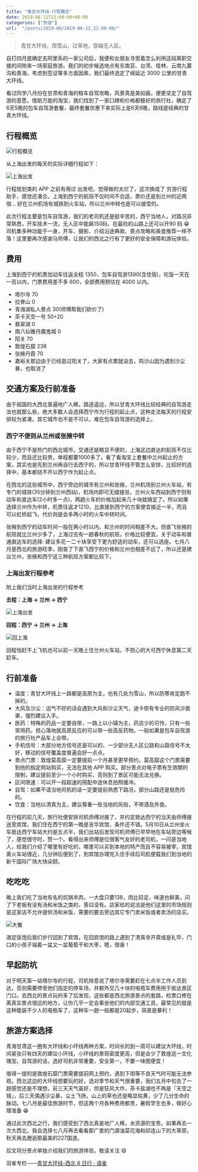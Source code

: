 ```yaml
---
title: "青甘大环线-行程概览"
date: 2019-06-12T22:00:00+08:00
categories: ["旅游"]
url:  "/posts/2019-06/2019-06-12_22-00-00/"
---
```


> 青甘大环线，爬雪山，过草地，穿越无人区。

自打四月底确定去阿里系的一家公司后，我便和女朋友寻思着怎么利用这段离职交接的间隙来一场家庭旅游。我们的初步候选地点有东南亚、台湾、桂林、云南九寨沟和青海，考虑到签证等多方面因素，我们最终选定了绵延近 3000 公里的甘青大环线。

看过同学八月份在甘肃和青海的租车自驾攻略，风景真是美如画，便更坚定了自驾游的意愿。借助万能的淘宝，我们找到了一家口碑和价格都极好的旅行社，确定了6天5晚的包车自驾游套餐，最终套餐优惠下来实际上是6天6晚，路线是经典的甘青大环线。

## 行程概览

![行程概览](/pictures/2019/201905/2019-05-19_09-45-28.jpg)

从上海出发的每天的实际详细行程如下：

![上海出发](/pictures/2019/201905/2019-05-01_08-07-00.jpg)

行程规划类的 APP 之前有用过 出发吧，觉得做的太烂了，这次换成了 穷游行程助手，感觉还凑合。上海到西宁的航班不仅时间不合适，票价还是到兰州的近两倍... 好在兰州机场有城铁到火车站，所以兰州中转也是可以接受的。

此次行程主要是包车自驾游，我们的老司机还是挺辛苦的，西宁当地人，对路况非常熟悉，开车技术一流，无人区中能飙150码，在最险的山路上还可以开90 码 😁 司机集多种功能于一身，开车、摄影、介绍沿途典故、景点攻略和美食推荐一样不落！这里要再次感谢马师傅，让我们的西北之行有了更好的安全保障和游玩体验。

## 费用

上海到西宁的机票加动车往返全程 1350，包车自驾游1390(含住宿)，吃饭一天在一百以内，门票费用差不多 600，全部费用预估在 4000 以内。

- 塔尔寺 70
- 拉脊山 0
- 青海湖私人景点 30(师傅帮我们砍价了)
- 茶卡天空一号 50+20
- 翡翠湖 0
- 南八仙雅丹魔鬼城 0
- 阳关 70
- 敦煌石窟 238
- 张掖丹霞 70
- 嘉峪关那边由于已经逛过阳关了，大家有点累就没去，鸣沙山因为遇到沙尘暴，也取消了

## 交通方案及行前准备

由于祖国的大西北普遍地广人稀，路途遥远，所以甘青大环线比较经典的自驾游走法也就那么些，绝大多数人会选择西宁作为行程的起止点，这种走法每天的行程安排较为紧凑。其它城市也不是不可以，难在包车自驾游的选择上。

### 西宁不便则从兰州或张掖中转

由于西宁不是热门的西北城市，交通还是略显不便的，上海这边直达的航班不仅比较少，而且还比较贵，单程都要1000多了。看了看淘宝上套餐中兰州起止的方案，其实也是先到兰州再自行去西宁的，所以甘青环线不管怎么安排，比较好的选择中，基本都绕不开以西宁作为起止点。

在西北的这些城市中，西宁旁边的城市有兰州和张掖，兰州机场到兰州火车站，有专门的城铁(35分钟到兰州西站)，机场内即可无缝接驳，兰州火车西站到西宁则有动车和直达车(2小时多一点)，两趟火车的价格加起来几十块就搞定了。所以如果选择兰州作为中转，机票往返才1210，比直接到西宁的方案便宜接近一半，而且可以虹桥起飞，代价则是会多两小时的火车中转时间。

张掖到西宁的动车时间一般在两小时以内，和兰州的时间相差不大。但直飞张掖的航班就比兰州少多了，上海过去有一趟春秋的航班，价格比较便宜。关于动车和普通直达车的选择: 建议多花一二十块享受下更为舒适的动车，还可以选座。七月八月是西北的旅游旺季，刚查了下直飞西宁的价格和兰州也相差不远了，所以还是建议兰州，张掖和西宁这三种航班方案都比较下。

### 上海出发行程参考

附上我们当时上海出发的行程参考

**去程：上海 -> 兰州 -> 西宁**

![上海出发](/pictures/2019/201905/2019-06-02_08-08-13.jpg)

**回程：西宁 -> 兰州 -> 上海**

![回上海](/pictures/2019/201905/2019-06-02_08-08-20.jpg)

回程怕赶不上飞机也可以前一天晚上住兰州火车站，不担心的大可西宁休息第二天赶车。

## 行前准备

- 温度：青甘大环线上一路都是高原为主，也有几处为雪山，所以防寒肯定跑不掉的。
- 大风及沙尘：运气不好的话会遇到大风和沙尘天气，迪卡侬有专业的防风沙面罩，强烈建议入手。
- 医药：特殊的药品一定要自带，一路上以小镇为主，药店少的可怜，只有一些常用药。担心落地就高原反应的可以带一些高反药物。一般如果是包车自驾游的旅行社产品车上会带。
- 手机信号：大部分地方信号还是可以的，一少部分无人区公路和山路信号不太好，移动的信号覆盖度普遍会好一点点。
- 景点门票：敦煌莫高窟一定要提前一个月甚至更早预约，莫高窟这个门票需要到他的指定网站购买，无法在其他 APP 购买。部分景点对电子票有生效期的限制，建议提前至少一个小时购买，否则到了景区可能无法兑换。
- 区间限速：可以开一段超速的搭配中途休息拍照缓冲。
- 自驾：如果不请当地司机的话一定要提前熟悉下路况，部分山路还是挺危险的。
- 饮食：当地以清真为主，建议尊重一些当地的风俗，不带酒及外食。

在行程的前几天，旅行社便安排司机师傅对接了，并约定抵达西宁的当天由师傅接送至宾馆，我们住在西宁的第一晚是吉华宾馆，条件还不错。5月10日从兰州坐火车抵达西宁车站大约是五点半，我们出站后发现司机师傅已早早地在车站旁边等候了，感觉很守时，赞一个。看得出来师傅是位很客气友好的老司机，一问是当地人，给我们介绍了哪里有好吃的，哪里可以买到本地的特产而且不容易被宰。宾馆离火车站很近，几分钟后便到了，到宾馆办理完入住手续后司机便载我们到当地的新千国际广场大快朵颐。

## 吃吃吃

晚上我们吃了当地有名的炕锅羊肉，一大盘只要138，肉比较足，味道也鲜美，问了下老板有没有汤和米饭之类的，答曰没有。店家给的说法是他们这里的市场规则是这家店不允许提供汤和米饭，需要的要去旁边其它专门卖米饭或者卖汤的店买。

![大餐](/pictures/2019/201905/2019-05-10_18.47.39.jpg)

酒足饭饱后我们步行回到了宾馆，在回宾馆的路上遇到了清真寺开斋或是礼毕，门口的小孩子端着一盆又一盆葡萄干和大枣，嗯，很香！

## 早起防坑

对于明天第一站塔尔寺的行程，司机特意说了塔尔寺需要赶在七点半工作人员到达，否则需要停至他们指定的停车场，并额外交几十块的电瓶车费用用于抵达景区门口。去西北的景点玩的多了后发现，这些都是西北旅游景点的套路，检票口修在离真实景点很远的地方，让你几乎一定会乘坐他们的内部交通工具，最常见的就是这种能装不少人的电瓶车了，这种车一趟一般都是20起步，简直是暴利！

## 旅游方案选择

青海甘肃这一圈有大环线和小环线两种方案，时间长的到一周可以建议大环线，时间紧张只有四天的建议小环线，小环线的景观密度更高，但是会少了敦煌这一文化瑰宝。自驾游的话，选好司机非常重要，安全第一，不要一味图便宜！

值得一提的是敦煌石窟门票需要提前网上预约，遇到下雨等不良天气时可能无法参观。西北这边的大环线想要玩的好，选对季节和天气很重要，我们五月中旬去了一趟感觉还是不理想，前三天天气虽好，但是狂风大作，茶卡盐湖也不再是『天空之镜』，后三天偶遇沙尘暴，尘土飞扬，山上的草也还是略显枯黄，少了几分生命的脉动。七八月是最佳旅游时节，但这两个月各种费用都贵，暑假学生也多，做好心理准备 😁

通过此次西北之行，我们感受到了西北真是地广人稀，水资源的宝贵。如果再去一次大西北，我会选择七八月再去看看那广袤的门源油菜花海和祁连山下的大草原，秋天再去邂逅那最美的227国道。

后文将分景点单独介绍我们的旅游体验，敬请关注 😄

羽雀专栏——[青甘大环线-西北 6 日行 · 语雀](https://www.yuque.com/billryan/siab93)
